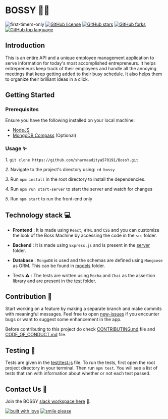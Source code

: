 # BOSSY 👨‍💻

![first-timers-only](https://img.shields.io/badge/first--timers--only-friendly-tomato.svg?style=flat&logo=git)
[![GitHub license](https://img.shields.io/github/license/sharmaaditya570191/BossY.svg?logo=github)](https://github.com/sharmaaditya570191/BossY/blob/master/LICENSE) [![GitHub stars](https://img.shields.io/github/stars/sharmaaditya570191/BossY.svg?logo=github)](https://github.com/vinitshahdeo/Water-Monitoring-System/stargazers) [![GitHub forks](https://img.shields.io/github/forks/sharmaaditya570191/BossY.svg?logo=github&color=teal)](https://github.com/sharmaaditya570191/BossY/network/members) [![GitHub top language](https://img.shields.io/github/languages/top/sharmaaditya570191/BossY?color=yellow&logo=javascript)](https://github.com/sharmaaditya570191/BossY)

## Introduction

This is an entire API and a unique employee management application to serve information for today's most accomplished entrepreneurs. It helps entrepreneurs keep track of their employees and handle all the annoying meetings that keep getting added to their busy schedule. It also helps them to organize their brilliant ideas in a click.

## Getting Started

### Prerequisites

Ensure you have the following installed on your local machine:

- [NodeJS](https://nodejs.org/en/download/)
- [MongoDB Compass](https://www.mongodb.com/download-center/compass) (Optional)

### Usage ✨

_1._ `git clone https://github.com/sharmaaditya570191/BossY.git`

_2._ Navigate to the project's directory using: `cd bossy`

_3._ Run `npm install` in the root directory to install the dependencies.

_4._ Run `npm run start-server` to start the server and watch for changes

_5._ Run `npm start` to run the front-end only

## Technology stack 💻

- **Frontend** : It is made using `React`, `HTML` and `CSS` and you can customize the look of the Boss Machine by accessing the code in the `src` folder.

- **Backend** : It is made using `Express.js` and is present in the [server](https://github.com/sharmaaditya570191/BossY/tree/master/server) folder.

- **Database** : `MongoDB` is used and the schemas are defined using `Mongoose` as ORM. This can be found in [models](https://github.com/sharmaaditya570191/BossY/blob/master/server/models) folder.

- Tests ⚠️ : The tests are written using `Mocha` and `Chai` as the assertion library and are present in the [test](https://github.com/sharmaaditya570191/BossY/tree/master/test) folder.

## Contribution 🤝

Start working on a feature by making a separate branch and make commits with meaningful messages. Feel free to open [new-issues](https://github.com/sharmaaditya570191/BossY/issues/new) if you encounter bugs or want to suggest some enhancement in the app.

Before contributing to this project do check [CONTRIBUTING.md](./CONTRIBUTING.md) file and [CODE_OF_CONDUCT.md](./CODE_OF_CONDUCT.md) file.

## Testing 🧪

Tests are given in the [test/test.js](https://github.com/sharmaaditya570191/BossY/blob/master/test/test.js) file. To run the tests, first open the root project directory in your terminal. Then run `npm test`. You will see a list of tests that ran with information about whether or not each test passed.

## Contact Us 📝

Join the BOSSY [slack workspace here](https://join.slack.com/t/bossy-in/shared_invite/zt-eqrnazbm-wCb3HrboYulscaakRlaBPw) 🙌.

[![built with love](https://forthebadge.com/images/badges/built-with-love.svg)](https://github.com/sharmaaditya570191/) [![smile please](https://forthebadge.com/images/badges/makes-people-smile.svg)](https://github.com/sharmaaditya570191/)
